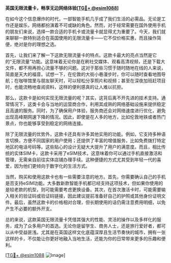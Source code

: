 **英国无限流量卡，畅享无边网络体验[[TG💪+ @esim1088](https://t.me/s/esim1088)]**

在如今这个信息爆炸的时代，一部智能手机几乎成了我们生活的必需品。无论是工作还是娱乐，网络都扮演着不可或缺的角色。然而，对于经常需要在国外使用手机的朋友们来说，选择一款合适的手机卡或流量卡就显得尤为重要了。今天，我们就来聊聊一款特别适合在英国使用的无限流量卡——它不仅价格实惠，而且操作简便，绝对是你的理想之选。

首先，让我们来了解一下这款无限流量卡的特点。这款卡最大的亮点当然是它的“无限流量”功能。这意味着无论你是在刷社交媒体、观看高清视频，还是下载大文件，都不用再担心流量不够的问题。这对于那些习惯于随时随地在线的人来说，简直是天大的福音。试想一下，在伦敦的大街小巷漫步时，你可以随时查看地图导航；在咖啡馆里与朋友聊天时，可以轻松分享照片和视频；甚至在深夜加班赶项目时，也能流畅地查阅资料，这样的便利感真的让人难以抗拒。

那么，这款卡是如何实现无限流量的呢？其实，这背后离不开先进的技术支持。通常情况下，这类卡会与当地的运营商合作，利用其成熟的网络基础设施来提供稳定且高速的服务。同时，为了确保用户体验，服务商还会对网络速度进行优化，避免出现高峰期网速下降的情况。因此，即使是在人多的地方，比如伦敦地铁或者热门景点，你也能够享受到稳定的网络连接。

除了无限流量的优势外，这款卡还具有许多其他实用的功能。例如，它支持多种语言切换，方便不同国家的用户使用；还提供了丰富的增值服务，比如免费拨打特定地区的电话号码等。这些贴心的设计无疑大大提升了用户的满意度。而且，相比传统的实体SIM卡，这款卡采用了eSIM技术，这意味着你可以通过手机直接激活和管理，无需亲自前往实体店铺办理手续。这种便捷的方式尤其受到年轻一代的喜爱，因为他们更倾向于数字化的生活方式。

当然，购买和使用这款卡也有一些需要注意的地方。首先，你需要确认自己的手机是否支持eSIM功能。大多数新款智能手机都已经支持这项技术，但如果你使用的是较老款的机型，则可能需要考虑更换设备。其次，在首次激活卡时，可能需要输入相关的验证码或验证码链接，因此建议提前准备好自己的护照或其他身份证明文件。最后，虽然这款卡的价格相对合理，但长期使用的话仍需注意费用明细，以免产生不必要的额外开支。

总的来说，这款英国无限流量卡凭借其强大的性能、灵活的操作以及多样化的服务，成为了众多用户的首选。无论你是留学生、商务人士，还是旅行爱好者，都可以从中受益匪浅。尤其是在英国这样文化底蕴深厚且生活节奏快的城市，拥有一张这样的卡，不仅能让你更好地融入当地生活，还能为你的日常带来更多的乐趣和便利。

[[TG💪+ @esim1088](https://t.me/s/esim1088) ![Image](https://i.postimg.cc/4NQfJmqS/Snipaste-2025-05-13-00-14-12.png)]